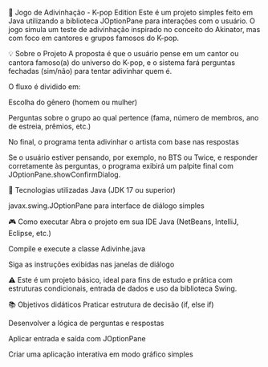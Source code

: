 
🎤 Jogo de Adivinhação - K-pop Edition
Este é um projeto simples feito em Java utilizando a biblioteca JOptionPane para interações com o usuário.
O jogo simula um teste de adivinhação inspirado no conceito do Akinator, mas com foco em cantores e grupos famosos do K-pop.

💡 Sobre o Projeto
A proposta é que o usuário pense em um cantor ou cantora famoso(a) do universo do K-pop, e o sistema fará perguntas fechadas (sim/não) para tentar adivinhar quem é.

O fluxo é dividido em:

Escolha do gênero (homem ou mulher)

Perguntas sobre o grupo ao qual pertence (fama, número de membros, ano de estreia, prêmios, etc.)

No final, o programa tenta adivinhar o artista com base nas respostas

Se o usuário estiver pensando, por exemplo, no BTS ou Twice, e responder corretamente às perguntas, o programa exibirá um palpite final com JOptionPane.showConfirmDialog.

🚀 Tecnologias utilizadas
Java (JDK 17 ou superior)

javax.swing.JOptionPane para interface de diálogo simples

🎮 Como executar
Abra o projeto em sua IDE Java (NetBeans, IntelliJ, Eclipse, etc.)

Compile e execute a classe Adivinhe.java

Siga as instruções exibidas nas janelas de diálogo

⚠️ Este é um projeto básico, ideal para fins de estudo e prática com estruturas condicionais, entrada de dados e uso da biblioteca Swing.

📚 Objetivos didáticos
Praticar estrutura de decisão (if, else if)

Desenvolver a lógica de perguntas e respostas

Aplicar entrada e saída com JOptionPane

Criar uma aplicação interativa em modo gráfico simples

